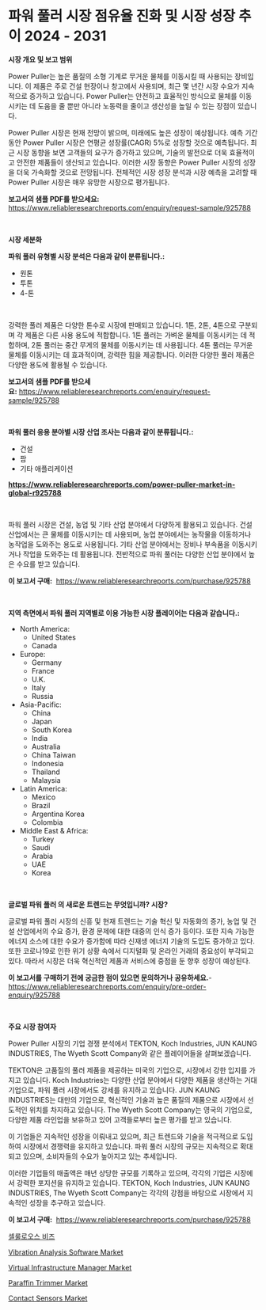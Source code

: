 <p><h1>파워 풀러 시장 점유율 진화 및 시장 성장 추이 2024 - 2031</h1></p><p><strong>시장 개요 및 보고 범위</strong></p>
<p><p>Power Puller는 높은 품질의 소형 기계로 무거운 물체를 이동시킬 때 사용되는 장비입니다. 이 제품은 주로 건설 현장이나 창고에서 사용되며, 최근 몇 년간 시장 수요가 지속적으로 증가하고 있습니다. Power Puller는 안전하고 효율적인 방식으로 물체를 이동시키는 데 도움을 줄 뿐만 아니라 노동력을 줄이고 생산성을 높일 수 있는 장점이 있습니다.</p><p>Power Puller 시장은 현재 전망이 밝으며, 미래에도 높은 성장이 예상됩니다. 예측 기간 동안 Power Puller 시장은 연평균 성장률(CAGR) 5%로 성장할 것으로 예측됩니다. 최근 시장 동향을 보면 고객들의 요구가 증가하고 있으며, 기술의 발전으로 더욱 효율적이고 안전한 제품들이 생산되고 있습니다. 이러한 시장 동향은 Power Puller 시장의 성장을 더욱 가속화할 것으로 전망됩니다. 전체적인 시장 성장 분석과 시장 예측을 고려할 때 Power Puller 시장은 매우 유망한 시장으로 평가됩니다.</p></p>
<p><strong>보고서의 샘플 PDF를 받으세요:</strong> <a href="https://www.reliableresearchreports.com/enquiry/request-sample/925788">https://www.reliableresearchreports.com/enquiry/request-sample/925788</a></p>
<p>&nbsp;</p>
<p><strong>시장 세분화</strong></p>
<p><strong>파워 풀러 유형별 시장 분석은 다음과 같이 분류됩니다.:</strong></p>
<p><ul><li>원톤</li><li>투톤</li><li>4-톤</li></ul></p>
<p>&nbsp;</p>
<p><p>강력한 풀러 제품은 다양한 톤수로 시장에 판매되고 있습니다. 1톤, 2톤, 4톤으로 구분되며 각 제품은 다른 사용 용도에 적합합니다. 1톤 풀러는 가벼운 물체를 이동시키는 데 적합하며, 2톤 풀러는 중간 무게의 물체를 이동시키는 데 사용됩니다. 4톤 풀러는 무거운 물체를 이동시키는 데 효과적이며, 강력한 힘을 제공합니다. 이러한 다양한 풀러 제품은 다양한 용도에 활용될 수 있습니다.</p></p>
<p><strong>보고서의 샘플 PDF를 받으세요:</strong>&nbsp;<a href="https://www.reliableresearchreports.com/enquiry/request-sample/925788">https://www.reliableresearchreports.com/enquiry/request-sample/925788</a></p>
<p>&nbsp;</p>
<p><strong> 파워 풀러 응용 분야별 시장 산업 조사는 다음과 같이 분류됩니다.:</strong></p>
<p><ul><li>건설</li><li>팜</li><li>기타 애플리케이션</li></ul></p>
<p><strong><a href="https://www.reliableresearchreports.com/power-puller-market-in-global-r925788">https://www.reliableresearchreports.com/power-puller-market-in-global-r925788</a></strong></p>
<p>&nbsp;</p>
<p><p>파워 풀러 시장은 건설, 농업 및 기타 산업 분야에서 다양하게 활용되고 있습니다. 건설 산업에서는 큰 물체를 이동시키는 데 사용되며, 농업 분야에서는 농작물을 이동하거나 농작업을 도와주는 용도로 사용됩니다. 기타 산업 분야에서는 장비나 부속품을 이동시키거나 작업을 도와주는 데 활용됩니다. 전반적으로 파워 풀러는 다양한 산업 분야에서 높은 수요를 받고 있습니다.</p></p>
<p><strong>이 보고서 구매:</strong>&nbsp; <a href="https://www.reliableresearchreports.com/purchase/925788">https://www.reliableresearchreports.com/purchase/925788</a></p>
<p>&nbsp;</p>
<p><strong>지역 측면에서 파워 풀러 지역별로 이용 가능한 시장 플레이어는 다음과 같습니다.:</strong></p>
<p><ul>
    <li>
        North America:
        <ul>
            <li>United States</li>
            <li>Canada</li>
        </ul>
    </li>
    <li>
        Europe:
        <ul>
            <li>Germany</li>
            <li>France</li>
            <li>U.K.</li>
            <li>Italy</li>
            <li>Russia</li>
        </ul>
    </li>
    <li>
        Asia-Pacific:
        <ul>
            <li>China</li>
            <li>Japan</li>
            <li>South Korea</li>
            <li>India</li>
            <li>Australia</li>
            <li>China Taiwan</li>
            <li>Indonesia</li>
            <li>Thailand</li>
            <li>Malaysia</li>
        </ul>
    </li>
    <li>
        Latin America:
        <ul>
            <li>Mexico</li>
            <li>Brazil</li>
            <li>Argentina Korea</li>
            <li>Colombia</li>
        </ul>
    </li>
    <li>
        Middle East & Africa:
        <ul>
            <li>Turkey</li>
            <li>Saudi</li>
            <li>Arabia</li>
            <li>UAE</li>
            <li>Korea</li>
        </ul>
    </li>
    </ul></p>
<p>&nbsp;</p>
<p><strong>글로벌 파워 풀러 의 새로운 트렌드는 무엇입니까? 시장?</strong></p>
<p><p>글로벌 파워 풀러 시장의 신흥 및 현재 트렌드는 기술 혁신 및 자동화의 증가, 농업 및 건설 산업에서의 수요 증가, 환경 문제에 대한 대중의 인식 증가 등이다. 또한 지속 가능한 에너지 소스에 대한 수요가 증가함에 따라 신재생 에너지 기술의 도입도 증가하고 있다. 또한 코로나19로 인한 위기 상황 속에서 디지털화 및 온라인 거래의 중요성이 부각되고 있다. 따라서 시장은 더욱 혁신적인 제품과 서비스에 중점을 둔 향후 성장이 예상된다.</p></p>
<p><strong>이 보고서를 구매하기 전에 궁금한 점이 있으면 문의하거나 공유하세요.</strong>- <a href="https://www.reliableresearchreports.com/enquiry/pre-order-enquiry/925788">https://www.reliableresearchreports.com/enquiry/pre-order-enquiry/925788</a></p>
<p>&nbsp;</p>
<p><strong>주요 시장 참여자</strong></p>
<p><p>Power Puller 시장의 기업 경쟁 분석에서 TEKTON, Koch Industries, JUN KAUNG INDUSTRIES, The Wyeth Scott Company와 같은 플레이어들을 살펴보겠습니다.</p><p>TEKTON은 고품질의 풀러 제품을 제공하는 미국의 기업으로, 시장에서 강한 입지를 가지고 있습니다. Koch Industries는 다양한 산업 분야에서 다양한 제품을 생산하는 거대 기업으로, 파워 풀러 시장에서도 강세를 유지하고 있습니다. JUN KAUNG INDUSTRIES는 대만의 기업으로, 혁신적인 기술과 높은 품질의 제품으로 시장에서 선도적인 위치를 차지하고 있습니다. The Wyeth Scott Company는 영국의 기업으로, 다양한 제품 라인업을 보유하고 있어 고객들로부터 높은 평가를 받고 있습니다.</p><p>이 기업들은 지속적인 성장을 이뤄내고 있으며, 최근 트렌드와 기술을 적극적으로 도입하여 시장에서 경쟁력을 유지하고 있습니다. 파워 풀러 시장의 규모는 지속적으로 확대되고 있으며, 소비자들의 수요가 높아지고 있는 추세입니다.</p><p>이러한 기업들의 매출액은 매년 상당한 규모를 기록하고 있으며, 각각의 기업은 시장에서 강력한 포지션을 유지하고 있습니다. TEKTON, Koch Industries, JUN KAUNG INDUSTRIES, The Wyeth Scott Company는 각각의 강점을 바탕으로 시장에서 지속적인 성장을 추구하고 있습니다.</p></p>
<p><strong>이 보고서 구매:</strong>&nbsp;&nbsp;<a href="https://www.reliableresearchreports.com/purchase/925788">https://www.reliableresearchreports.com/purchase/925788</a></p>
<p><p><a href="https://medium.com/@jadenraynor/%EC%84%B8%ED%8F%AC-%EC%A4%84%EA%B8%B0-%EA%B5%AC%EC%8A%AC-%EC%8B%9C%EC%9E%A5-%EB%B6%84%EC%84%9D-%EA%B8%80%EB%A1%9C%EB%B2%8C-%EC%82%B0%EC%97%85-%EC%A0%84%EB%A7%9D-%EB%B0%8F-%EC%98%88%EC%B8%A1-2024%EB%85%84%EB%B6%80%ED%84%B0-2031%EB%85%84-42597ed823c6">셀룰로오스 비즈</a></p><p><a href="https://github.com/khayangel/Market-Research-Report-List-2/blob/main/vibration-analysis-software-market.md">Vibration Analysis Software Market</a></p><p><a href="https://github.com/eeaveuhhh/Market-Research-Report-List-2/blob/main/virtual-infrastructure-manager-market.md">Virtual Infrastructure Manager Market</a></p><p><a href="https://view.publitas.com/reportprime-1/paraffin-trimmer-market-trends-forecast-and-competitive-analysis-to-2031/">Paraffin Trimmer Market</a></p><p><a href="https://carnation-joke-41f.notion.site/Contact-Sensors-Market-Size-Reveals-the-Best-Marketing-Channels-In-Global-Industry-255adb0b8efc406482d16e5cc0405941">Contact Sensors Market</a></p></p>